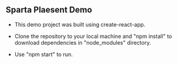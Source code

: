 ## Sparta Plaesent Demo

- This demo project was built using create-react-app.

- Clone the repository to your local machine and "npm install" to download dependencies in "node_modules" directory.

- Use "npm start" to run.
